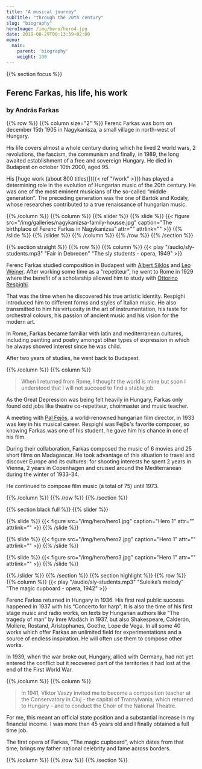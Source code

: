 ```yaml
---
title: "A musical journey"
subTitle: "through the 20th century"
slug: "biography"
heroImage: /img/hero/hero4.jpg
date: 2019-08-29T00:13:59+02:00
menu:
  main:
    parent: 'biography'
    weight: 100
---
```


{{% section focus %}}
## Ferenc Farkas, his life, his work
### by András Farkas

{{% row %}}
{{% column size="2" %}}
Ferenc Farkas was born on december 15th 1905 in Nagykanisza, a small village
in north-west of Hungary.

His life covers almost a whole century during which he lived 2 world wars,
2 revolutions, the fascism, the communism and finally, in 1989, the long
awaited establishment of a free and sovereign Hungary. He died in Budapest on
october 10th 2000, aged 95.

His [huge work (about 800 titles)]({{< ref "/work" >}}) has played a
determining role in the evolution of Hungarian music of the 20th century.
He was one of the most eminent musicians of the so-called “middle generation”.
The preceding generation was the one of Bartók and Kodály, whose researches
contributed to a true renaissance of hungarian music.

{{% /column %}}
{{% column %}}
{{% slider %}}
{{% slide %}}
{{< figure src="/img/galleries/nagykanizsa-family-housse.jpg" caption="The birthplace of Ferenc Farkas in Nagykanizsa" attr="" attrlink="" >}}
{{% /slide %}}
{{% /slider %}}
{{% /column %}}
{{% /row %}}
{{% /section %}}

{{% section straight %}}
{{% row %}}
{{% column %}}
{{< play "/audio/sly-students.mp3" "Fair in Debrecen" "The sly students - opera, 1949" >}}

Ferenc Farkas studied composition in Budapest with
[Albert Siklós](https://wikipedia.org/wiki/Albert_Sikl%C3%B3s) and
[Leo Weiner](https://wikipedia.org/wiki/Leó_Weiner).
After working some time as a "repetiteur", he went to Rome in 1929 where the
benefit of a scholarship allowed him to study with
[Ottorino Respighi](https://wikipedia.org/wiki/Ottorino_Respighi).

That was the time when he discovered his true artistic identity. Respighi
introduced him to different forms and styles of Italian music. He also
transmitted to him his virtuosity in the art of instrumentation, his taste
for orchestral colours, his passion of ancient music and his vision for
the modern art.

In Rome, Farkas became familiar with latin and mediterranean cultures,
including painting and poetry amongst other types of expression in which he
always showed interest since he was child.

After two years of studies, he went back to Budapest.

{{% /column %}}
{{% column %}}
> When I returned from Rome, I thought the world is mine but soon I understood
that I will not succeed to find a stable job.

As the Great Depression was being felt heavily in Hungary, Farkas only found
odd jobs like theatre co-repetiteur, choirmaster and music teacher.

A meeting with [Pal Fejős](https://wikipedia.org/wiki/Paul_Fejos), a
world-renowned hungarian film director, in 1933 was key in his musical career.
Respighi was Fejős's favorite composer, so knowing
Farkas was one of his student, he gave him his chance in one of his film.

During their collaboration, Farkas composed the music of 6 movies and 25
short films on Madagascar. He took advantage of this situation to travel and
discover Europe and its cultures: for shooting interests he spent 2 years in
Vienna, 2 years in Copenhagen and cruised around the Mediterranean during the
winter of 1933-34.

He continued to compose film music (a total of 75) until 1973.

{{% /column %}}
{{% /row %}}
{{% /section %}}

{{% section black full %}}
{{% slider %}}

{{% slide %}}
{{< figure src="/img/hero/hero1.jpg" caption="Hero 1" attr="" attrlink="" >}}
{{% /slide %}}

{{% slide %}}
{{< figure src="/img/hero/hero2.jpg" caption="Hero 1" attr="" attrlink="" >}}
{{% /slide %}}

{{% slide %}}
{{< figure src="/img/hero/hero3.jpg" caption="Hero 1" attr="" attrlink="" >}}
{{% /slide %}}

{{% /slider %}}
{{% /section %}}
{{% section highlight %}}
{{% row %}}
{{% column %}}
{{< play "/audio/sly-students.mp3" "Suleika’s melody" "The magic cupboard - opera, 1942" >}}

Ferenc Farkas returned in Hungary in 1936. His first real public success
happened in 1937 with his “Concerto for harp”. It is also the time of his first stage music and radio works, on texts by Hungarian authors like “The tragedy of man” by Imre Madách in 1937, but also Shakespeare, Calderón, Moliere, Rostand, Aristophanes, Goethe, Lope de Vega. In all some 40 works which offer Farkas an unlimited field for experimentations and a source of endless inspiration. He will often use them to compose other works.

In 1939, when the war broke out, Hungary, allied with Germany, had not yet
entered the conflict but it recovered part of the territories it had lost at
the end of the First World War.

{{% /column %}}
{{% column %}}

> In 1941, Viktor Vaszy invited me to become a composition teacher at the
Conservatory in Cluj - the capital of Transylvania, which returned to Hungary -
and to conduct the Choir of the National Theatre.

For me, this meant an official state position and a substantial increase in my
financial income. I was more than 45 years old and I finally obtained a
full time job.

The first opera of Farkas, “The magic cupboard”, which dates from that time, brings my father national celebrity and fame across borders.

{{% /column %}}
{{% /row %}}
{{% /section %}}